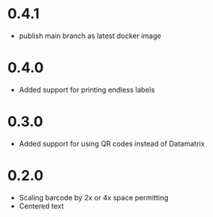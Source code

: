 # 0.4.1

- publish main branch as latest docker image

# 0.4.0

- Added support for printing endless labels

# 0.3.0

- Added support for using QR codes instead of Datamatrix

# 0.2.0

- Scaling barcode by 2x or 4x space permitting
- Centered text